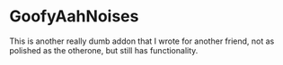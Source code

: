 # GoofyAahNoises
 This is another really dumb addon that I wrote for another friend, not as polished as the otherone, but still has functionality.
